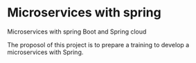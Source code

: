 # Microservices with spring
Microservices with spring Boot and Spring cloud

The proposol of this project is to prepare a training to develop a microservices with Spring.
